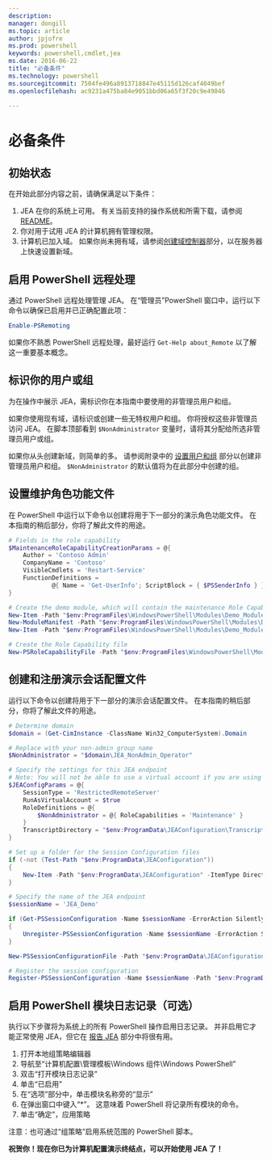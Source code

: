 ```yaml
---
description: 
manager: dongill
ms.topic: article
author: jpjofre
ms.prod: powershell
keywords: powershell,cmdlet,jea
ms.date: 2016-06-22
title: "必备条件"
ms.technology: powershell
ms.sourcegitcommit: 7504fe496a8913718847e45115d126caf4049bef
ms.openlocfilehash: ac9231a475ba84e9051bbd06a65f3f20c9e49846

---
```


# 必备条件

## 初始状态
在开始此部分内容之前，请确保满足以下条件：

1. JEA 在你的系统上可用。 有关当前支持的操作系统和所需下载，请参阅 [README](./README.md)。
2. 你对用于试用 JEA 的计算机拥有管理权限。
3. 计算机已加入域。
如果你尚未拥有域，请参阅[创建域控制器](#creating-a-domain-controller)部分，以在服务器上快速设置新域。

## 启用 PowerShell 远程处理
通过 PowerShell 远程处理管理 JEA。
在“管理员”PowerShell 窗口中，运行以下命令以确保已启用并已正确配置此项：

```PowerShell
Enable-PSRemoting
```

如果你不熟悉 PowerShell 远程处理，最好运行 `Get-Help about_Remote` 以了解这一重要基本概念。

## 标识你的用户或组
为在操作中展示 JEA，需标识你在本指南中要使用的非管理员用户和组。

如果你使用现有域，请标识或创建一些无特权用户和组。
你将授权这些非管理员访问 JEA。
在脚本顶部看到 `$NonAdministrator` 变量时，请将其分配给所选非管理员用户或组。

如果你从头创建新域，则简单的多。
请参阅附录中的 [设置用户和组](creating-a-domain-controller.md#set-up-users-and-groups) 部分以创建非管理员用户和组。
`$NonAdministrator` 的默认值将为在此部分中创建的组。

## 设置维护角色功能文件
在 PowerShell 中运行以下命令以创建将用于下一部分的演示角色功能文件。
在本指南的稍后部分，你将了解此文件的用途。

```PowerShell
# Fields in the role capability
$MaintenanceRoleCapabilityCreationParams = @{
    Author = 'Contoso Admin'
    CompanyName = 'Contoso'
    VisibleCmdlets = 'Restart-Service'
    FunctionDefinitions =
            @{ Name = 'Get-UserInfo'; ScriptBlock = { $PSSenderInfo } }
}

# Create the demo module, which will contain the maintenance Role Capability File
New-Item -Path "$env:ProgramFiles\WindowsPowerShell\Modules\Demo_Module" -ItemType Directory
New-ModuleManifest -Path "$env:ProgramFiles\WindowsPowerShell\Modules\Demo_Module\Demo_Module.psd1"
New-Item -Path "$env:ProgramFiles\WindowsPowerShell\Modules\Demo_Module\RoleCapabilities" -ItemType Directory

# Create the Role Capability file
New-PSRoleCapabilityFile -Path "$env:ProgramFiles\WindowsPowerShell\Modules\Demo_Module\RoleCapabilities\Maintenance.psrc" @MaintenanceRoleCapabilityCreationParams
```

## 创建和注册演示会话配置文件
运行以下命令以创建将用于下一部分的演示会话配置文件。
在本指南的稍后部分，你将了解此文件的用途。

```PowerShell
# Determine domain
$domain = (Get-CimInstance -ClassName Win32_ComputerSystem).Domain

# Replace with your non-admin group name
$NonAdministrator = "$domain\JEA_NonAdmin_Operator"

# Specify the settings for this JEA endpoint
# Note: You will not be able to use a virtual account if you are using WMF 5.0 on Windows 7 or Windows Server 2008 R2
$JEAConfigParams = @{
    SessionType = 'RestrictedRemoteServer'
    RunAsVirtualAccount = $true
    RoleDefinitions = @{
        $NonAdministrator = @{ RoleCapabilities = 'Maintenance' }
    }
    TranscriptDirectory = "$env:ProgramData\JEAConfiguration\Transcripts"
}

# Set up a folder for the Session Configuration files
if (-not (Test-Path "$env:ProgramData\JEAConfiguration"))
{
    New-Item -Path "$env:ProgramData\JEAConfiguration" -ItemType Directory
}

# Specify the name of the JEA endpoint
$sessionName = 'JEA_Demo'

if (Get-PSSessionConfiguration -Name $sessionName -ErrorAction SilentlyContinue)
{
    Unregister-PSSessionConfiguration -Name $sessionName -ErrorAction Stop
}

New-PSSessionConfigurationFile -Path "$env:ProgramData\JEAConfiguration\JEADemo.pssc" @JEAConfigParams

# Register the session configuration
Register-PSSessionConfiguration -Name $sessionName -Path "$env:ProgramData\JEAConfiguration\JEADemo.pssc"
```

## 启用 PowerShell 模块日志记录（可选）
执行以下步骤将为系统上的所有 PowerShell 操作启用日志记录。
并非启用它才能正常使用 JEA，但它在 [报告 JEA](reporting-on-jea.md) 部分中将很有用。

1. 打开本地组策略编辑器
2. 导航至“计算机配置\管理模板\Windows 组件\Windows PowerShell”
3. 双击“打开模块日志记录”
4. 单击“已启用”
5. 在“选项”部分中，单击模块名称旁的“显示”
6. 在弹出窗口中键入“\*”。 这意味着 PowerShell 将记录所有模块的命令。
7. 单击“确定”，应用策略

注意：也可通过“组策略”启用系统范围的 PowerShell 脚本。

**祝贺你！现在你已为计算机配置演示终结点，可以开始使用 JEA 了！**




<!--HONumber=Jun16_HO4-->


